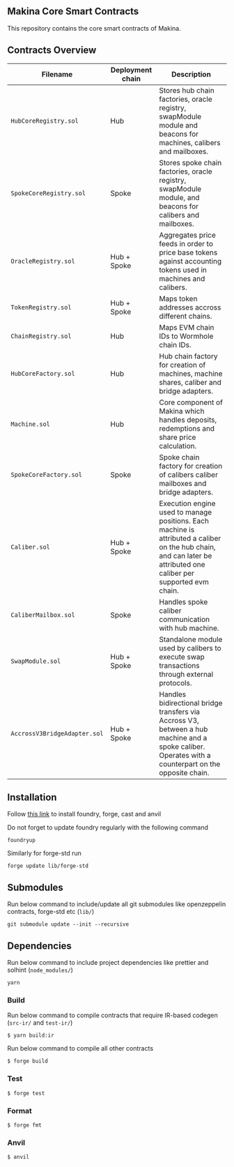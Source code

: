 ## Makina Core Smart Contracts

This repository contains the core smart contracts of Makina.

## Contracts Overview

| Filename                     | Deployment chain | Description                                                                                                                                                        |
| ---------------------------- | ---------------- | ------------------------------------------------------------------------------------------------------------------------------------------------------------------ |
| `HubCoreRegistry.sol`        | Hub              | Stores hub chain factories, oracle registry, swapModule module and beacons for machines, calibers and mailboxes.                                                   |
| `SpokeCoreRegistry.sol`      | Spoke            | Stores spoke chain factories, oracle registry, swapModule module, and beacons for calibers and mailboxes.                                                          |
| `OracleRegistry.sol`         | Hub + Spoke      | Aggregates price feeds in order to price base tokens against accounting tokens used in machines and calibers.                                                      |
| `TokenRegistry.sol`          | Hub + Spoke      | Maps token addresses accross different chains.                                                                                                                     |
| `ChainRegistry.sol`          | Hub              | Maps EVM chain IDs to Wormhole chain IDs.                                                                                                                          |
| `HubCoreFactory.sol`         | Hub              | Hub chain factory for creation of machines, machine shares, caliber and bridge adapters.                                                                           |
| `Machine.sol`                | Hub              | Core component of Makina which handles deposits, redemptions and share price calculation.                                                                          |
| `SpokeCoreFactory.sol`       | Spoke            | Spoke chain factory for creation of calibers caliber mailboxes and bridge adapters.                                                                                |
| `Caliber.sol`                | Hub + Spoke      | Execution engine used to manage positions. Each machine is attributed a caliber on the hub chain, and can later be attributed one caliber per supported evm chain. |
| `CaliberMailbox.sol`         | Spoke            | Handles spoke caliber communication with hub machine.                                                                                                              |
| `SwapModule.sol`             | Hub + Spoke      | Standalone module used by calibers to execute swap transactions through external protocols.                                                                        |
| `AccrossV3BridgeAdapter.sol` | Hub + Spoke      | Handles bidirectional bridge transfers via Accross V3, between a hub machine and a spoke caliber. Operates with a counterpart on the opposite chain.               |

## Installation

Follow [this link](https://book.getfoundry.sh/getting-started/installation) to install foundry, forge, cast and anvil

Do not forget to update foundry regularly with the following command

```properties
foundryup
```

Similarly for forge-std run

```properties
forge update lib/forge-std
```

## Submodules

Run below command to include/update all git submodules like openzeppelin contracts, forge-std etc (`lib/`)

```properties
git submodule update --init --recursive
```

## Dependencies

Run below command to include project dependencies like prettier and solhint (`node_modules/`)

```properties
yarn
```

### Build

Run below command to compile contracts that require IR-based codegen (`src-ir/` and `test-ir/`)

```shell
$ yarn build:ir
```

Run below command to compile all other contracts

```shell
$ forge build
```

### Test

```shell
$ forge test
```

### Format

```shell
$ forge fmt
```

### Anvil

```shell
$ anvil
```
